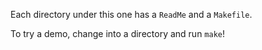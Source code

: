 Each directory under this one has a `ReadMe` and a `Makefile`.

To try a demo, change into a directory and run `make`!
